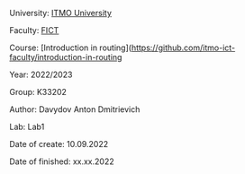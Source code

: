 University: [ITMO University](https://itmo.ru/ru/)

Faculty: [FICT](https://fict.itmo.ru)

Course: [Introduction in routing](https://github.com/itmo-ict-faculty/introduction-in-routing

Year: 2022/2023

Group: K33202

Author: Davydov Anton Dmitrievich

Lab: Lab1

Date of create: 10.09.2022

Date of finished: xx.xx.2022
